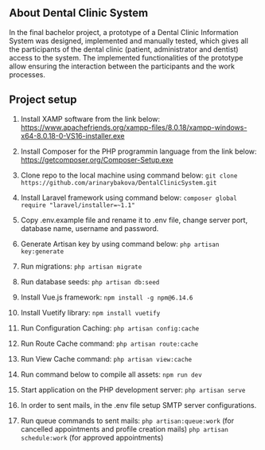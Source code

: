 ## About Dental Clinic System

In the final bachelor project, a prototype of a Dental Clinic Information System was designed, implemented and manually tested, which gives all the participants of the dental clinic (patient, administrator and dentist) access to the system. The implemented functionalities of the prototype allow ensuring the interaction between the participants and the work processes.

## Project setup
1. Install XAMP software from the link below:
     https://www.apachefriends.org/xampp-files/8.0.18/xampp-windows-x64-8.0.18-0-VS16-installer.exe
     
2. Install Composer for the PHP programmin language from the link below:
    https://getcomposer.org/Composer-Setup.exe
    
3. Clone repo to the local machine using command below:
    ```git clone https://github.com/arinarybakova/DentalClinicSystem.git```
4. Install Laravel framework using command below:
    ```composer global require "laravel/installer=~1.1"```
5. Copy .env.example file and rename it to .env file, change server port, database name, username and password.
6. Generate Artisan key by using command below:
    ```php artisan key:generate```
7. Run migrations:
    ```php artisan migrate```
8. Run database seeds:
   ```php artisan db:seed```
9. Install Vue.js framework:
    ```npm install -g npm@6.14.6```
10. Install Vuetify library:
    ```npm install vuetify```
11. Run Configuration Caching:
    ```php artisan config:cache```
12. Run Route Cache command:
    ```php artisan route:cache```
13. Run View Cache command:
    ```php artisan view:cache```
14. Run command below to compile all assets:
    ```npm run dev```
15. Start application on the PHP development server:
    ```php artisan serve```
16. In order to sent mails, in the .env file setup SMTP server configurations.
17. Run queue commands to sent mails:
         ```php artisan:queue:work```  (for cancelled appointments and profile creation mails)
         ```php artisan schedule:work``` (for approved appointments)


